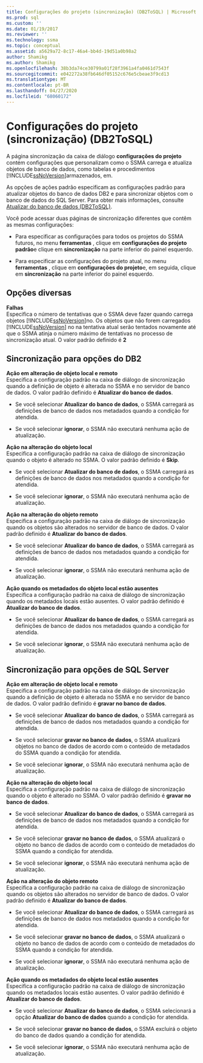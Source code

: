 ```yaml
---
title: Configurações do projeto (sincronização) (DB2ToSQL) | Microsoft Docs
ms.prod: sql
ms.custom: ''
ms.date: 01/19/2017
ms.reviewer: ''
ms.technology: ssma
ms.topic: conceptual
ms.assetid: a5629a72-8c17-46a4-bb4d-19d51a0b98a2
author: Shamikg
ms.author: Shamikg
ms.openlocfilehash: 38b3da74ce30799a01f28f3961a4fa0461d7543f
ms.sourcegitcommit: e042272a38fb646df05152c676e5cbeae3f9cd13
ms.translationtype: MT
ms.contentlocale: pt-BR
ms.lasthandoff: 04/27/2020
ms.locfileid: "68060172"
---
```

# <a name="project-settingssynchronization-db2tosql"></a>Configurações do projeto (sincronização) (DB2ToSQL)
A página sincronização da caixa de diálogo **configurações do projeto** contém configurações que personalizam como o SSMA carrega e atualiza objetos de banco de dados, como tabelas e procedimentos [!INCLUDE[ssNoVersion](../../includes/ssnoversion-md.md)]armazenados, em.  
  
As opções de ações padrão especificam as configurações padrão para atualizar objetos do banco de dados DB2 e para sincronizar objetos com o banco de dados do SQL Server. Para obter mais informações, consulte [Atualizar do banco de dados &#40;DB2ToSQL&#41;](../../ssma/db2/refresh-from-database-db2tosql.md).  
  
Você pode acessar duas páginas de sincronização diferentes que contêm as mesmas configurações:  
  
-   Para especificar as configurações para todos os projetos do SSMA futuros, no menu **ferramentas** , clique em **configurações do projeto padrão**e clique em **sincronização** na parte inferior do painel esquerdo.  
  
-   Para especificar as configurações do projeto atual, no menu **ferramentas** , clique em **configurações do projeto**e, em seguida, clique em **sincronização** na parte inferior do painel esquerdo.  
  
## <a name="miscellaneous-options"></a>Opções diversas  
**Falhas**  
Especifica o número de tentativas que o SSMA deve fazer quando carrega objetos [!INCLUDE[ssNoVersion](../../includes/ssnoversion-md.md)]no. Os objetos que não forem carregados [!INCLUDE[ssNoVersion](../../includes/ssnoversion-md.md)] no na tentativa atual serão tentados novamente até que o SSMA atinja o número máximo de tentativas no processo de sincronização atual. O valor padrão definido é **2**  
  
## <a name="synchronization-for-db2-options"></a>Sincronização para opções do DB2  
**Ação em alteração de objeto local e remoto**  
Especifica a configuração padrão na caixa de diálogo de sincronização quando a definição de objeto é alterada no SSMA e no servidor de banco de dados. O valor padrão definido é **Atualizar do banco de dados**.  
  
-   Se você selecionar **Atualizar do banco de dados**, o SSMA carregará as definições de banco de dados nos metadados quando a condição for atendida.  
  
-   Se você selecionar **ignorar**, o SSMA não executará nenhuma ação de atualização.  
  
**Ação na alteração do objeto local**  
Especifica a configuração padrão na caixa de diálogo de sincronização quando o objeto é alterado no SSMA. O valor padrão definido é **Skip**.  
  
-   Se você selecionar **Atualizar do banco de dados**, o SSMA carregará as definições de banco de dados nos metadados quando a condição for atendida.  
  
-   Se você selecionar **ignorar**, o SSMA não executará nenhuma ação de atualização.  
  
**Ação na alteração do objeto remoto**  
Especifica a configuração padrão na caixa de diálogo de sincronização quando os objetos são alterados no servidor de banco de dados. O valor padrão definido é **Atualizar do banco de dados**.  
  
-   Se você selecionar **Atualizar do banco de dados**, o SSMA carregará as definições de banco de dados nos metadados quando a condição for atendida.  
  
-   Se você selecionar **ignorar**, o SSMA não executará nenhuma ação de atualização.  
  
**Ação quando os metadados do objeto local estão ausentes**  
Especifica a configuração padrão na caixa de diálogo de sincronização quando os metadados locais estão ausentes. O valor padrão definido é **Atualizar do banco de dados**.  
  
-   Se você selecionar **Atualizar do banco de dados**, o SSMA carregará as definições de banco de dados nos metadados quando a condição for atendida.  
  
-   Se você selecionar **ignorar**, o SSMA não executará nenhuma ação de atualização.  
  
## <a name="synchronization-for-sql-server-options"></a>Sincronização para opções de SQL Server  
**Ação em alteração de objeto local e remoto**  
Especifica a configuração padrão na caixa de diálogo de sincronização quando a definição de objeto é alterada no SSMA e no servidor de banco de dados. O valor padrão definido é **gravar no banco de dados**.  
  
-   Se você selecionar **Atualizar do banco de dados**, o SSMA carregará as definições de banco de dados nos metadados quando a condição for atendida.  
  
-   Se você selecionar **gravar no banco de dados**, o SSMA atualizará objetos no banco de dados de acordo com o conteúdo de metadados do SSMA quando a condição for atendida.  
  
-   Se você selecionar **ignorar**, o SSMA não executará nenhuma ação de atualização.  
  
**Ação na alteração do objeto local**  
Especifica a configuração padrão na caixa de diálogo de sincronização quando o objeto é alterado no SSMA. O valor padrão definido é **gravar no banco de dados**.  
  
-   Se você selecionar **Atualizar do banco de dados**, o SSMA carregará as definições de banco de dados nos metadados quando a condição for atendida.  
  
-   Se você selecionar **gravar no banco de dados**, o SSMA atualizará o objeto no banco de dados de acordo com o conteúdo de metadados do SSMA quando a condição for atendida.  
  
-   Se você selecionar **ignorar**, o SSMA não executará nenhuma ação de atualização.  
  
**Ação na alteração do objeto remoto**  
Especifica a configuração padrão na caixa de diálogo de sincronização quando os objetos são alterados no servidor de banco de dados.  O valor padrão definido é **Atualizar do banco de dados**.  
  
-   Se você selecionar **Atualizar do banco de dados**, o SSMA carregará as definições de banco de dados nos metadados quando a condição for atendida.  
  
-   Se você selecionar **gravar no banco de dados**, o SSMA atualizará o objeto no banco de dados de acordo com o conteúdo de metadados do SSMA quando a condição for atendida.  
  
-   Se você selecionar **ignorar**, o SSMA não executará nenhuma ação de atualização.  
  
**Ação quando os metadados do objeto local estão ausentes**  
Especifica a configuração padrão na caixa de diálogo de sincronização quando os metadados locais estão ausentes. O valor padrão definido é **Atualizar do banco de dados**.  
  
-   Se você selecionar **Atualizar do banco de dados**, o SSMA selecionará a opção **Atualizar do banco de dados** quando a condição for atendida.  
  
-   Se você selecionar **gravar no banco de dados**, o SSMA excluirá o objeto do banco de dados quando a condição for atendida.  
  
-   Se você selecionar **ignorar**, o SSMA não executará nenhuma ação de atualização.  
  
